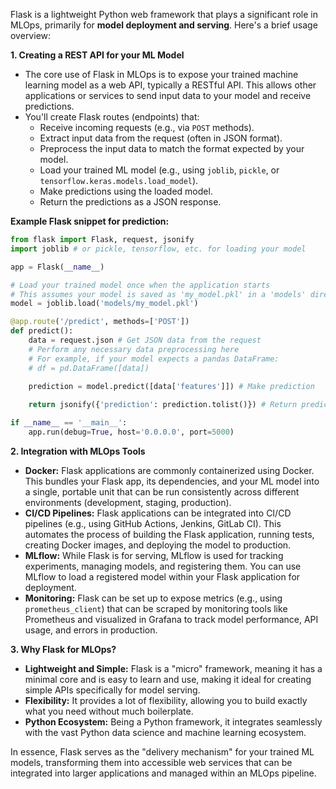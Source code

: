 Flask is a lightweight Python web framework that plays a significant role in MLOps, primarily for **model deployment and serving**. Here's a brief usage overview:

**1. Creating a REST API for your ML Model**
   * The core use of Flask in MLOps is to expose your trained machine learning model as a web API, typically a RESTful API. This allows other applications or services to send input data to your model and receive predictions.
   * You'll create Flask routes (endpoints) that:
     * Receive incoming requests (e.g., via `POST` methods).
     * Extract input data from the request (often in JSON format).
     * Preprocess the input data to match the format expected by your model.
     * Load your trained ML model (e.g., using `joblib`, `pickle`, or `tensorflow.keras.models.load_model`).
     * Make predictions using the loaded model.
     * Return the predictions as a JSON response.

**Example Flask snippet for prediction:**

```python
from flask import Flask, request, jsonify
import joblib # or pickle, tensorflow, etc. for loading your model

app = Flask(__name__)

# Load your trained model once when the application starts
# This assumes your model is saved as 'my_model.pkl' in a 'models' directory
model = joblib.load('models/my_model.pkl') 

@app.route('/predict', methods=['POST'])
def predict():
    data = request.json # Get JSON data from the request
    # Perform any necessary data preprocessing here
    # For example, if your model expects a pandas DataFrame:
    # df = pd.DataFrame([data]) 
    
    prediction = model.predict([data['features']]) # Make prediction

    return jsonify({'prediction': prediction.tolist()}) # Return prediction as JSON

if __name__ == '__main__':
    app.run(debug=True, host='0.0.0.0', port=5000)
```

**2. Integration with MLOps Tools**
   * **Docker:** Flask applications are commonly containerized using Docker. This bundles your Flask app, its dependencies, and your ML model into a single, portable unit that can be run consistently across different environments (development, staging, production).
   * **CI/CD Pipelines:** Flask applications can be integrated into CI/CD pipelines (e.g., using GitHub Actions, Jenkins, GitLab CI). This automates the process of building the Flask application, running tests, creating Docker images, and deploying the model to production.
   * **MLflow:** While Flask is for serving, MLflow is used for tracking experiments, managing models, and registering them. You can use MLflow to load a registered model within your Flask application for deployment.
   * **Monitoring:** Flask can be set up to expose metrics (e.g., using `prometheus_client`) that can be scraped by monitoring tools like Prometheus and visualized in Grafana to track model performance, API usage, and errors in production.

**3. Why Flask for MLOps?**
   * **Lightweight and Simple:** Flask is a "micro" framework, meaning it has a minimal core and is easy to learn and use, making it ideal for creating simple APIs specifically for model serving.
   * **Flexibility:** It provides a lot of flexibility, allowing you to build exactly what you need without much boilerplate.
   * **Python Ecosystem:** Being a Python framework, it integrates seamlessly with the vast Python data science and machine learning ecosystem.

In essence, Flask serves as the "delivery mechanism" for your trained ML models, transforming them into accessible web services that can be integrated into larger applications and managed within an MLOps pipeline.